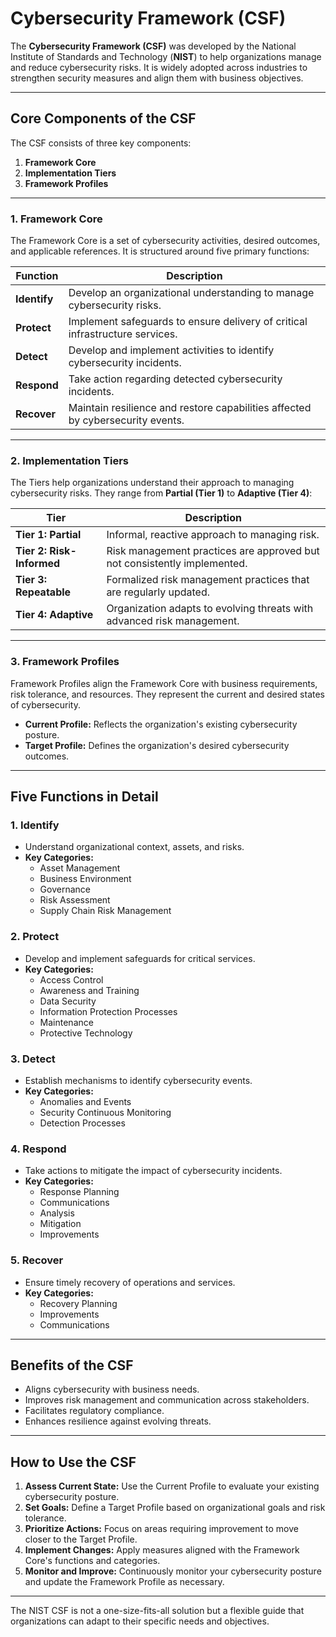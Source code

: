 # **Cybersecurity Framework (CSF)**

The **Cybersecurity Framework (CSF)** was developed by the National Institute of Standards and Technology (**NIST**) to help organizations manage and reduce cybersecurity risks. It is widely adopted across industries to strengthen security measures and align them with business objectives.

---

## **Core Components of the CSF**
The CSF consists of three key components:

1. **Framework Core**  
2. **Implementation Tiers**  
3. **Framework Profiles**

---

### **1. Framework Core**
The Framework Core is a set of cybersecurity activities, desired outcomes, and applicable references. It is structured around five primary functions:

| **Function**  | **Description**                                                                 |
|---------------|---------------------------------------------------------------------------------|
| **Identify**  | Develop an organizational understanding to manage cybersecurity risks.          |
| **Protect**   | Implement safeguards to ensure delivery of critical infrastructure services.    |
| **Detect**    | Develop and implement activities to identify cybersecurity incidents.           |
| **Respond**   | Take action regarding detected cybersecurity incidents.                         |
| **Recover**   | Maintain resilience and restore capabilities affected by cybersecurity events.  |

---

### **2. Implementation Tiers**
The Tiers help organizations understand their approach to managing cybersecurity risks. They range from **Partial (Tier 1)** to **Adaptive (Tier 4)**:

| **Tier**       | **Description**                                                                 |
|----------------|---------------------------------------------------------------------------------|
| **Tier 1: Partial**  | Informal, reactive approach to managing risk.                             |
| **Tier 2: Risk-Informed** | Risk management practices are approved but not consistently implemented. |
| **Tier 3: Repeatable** | Formalized risk management practices that are regularly updated.         |
| **Tier 4: Adaptive**   | Organization adapts to evolving threats with advanced risk management.   |

---

### **3. Framework Profiles**
Framework Profiles align the Framework Core with business requirements, risk tolerance, and resources. They represent the current and desired states of cybersecurity.  
- **Current Profile:** Reflects the organization's existing cybersecurity posture.  
- **Target Profile:** Defines the organization's desired cybersecurity outcomes.

---

## **Five Functions in Detail**

### **1. Identify**
- Understand organizational context, assets, and risks.
- **Key Categories:**
  - Asset Management
  - Business Environment
  - Governance
  - Risk Assessment
  - Supply Chain Risk Management

### **2. Protect**
- Develop and implement safeguards for critical services.
- **Key Categories:**
  - Access Control
  - Awareness and Training
  - Data Security
  - Information Protection Processes
  - Maintenance
  - Protective Technology

### **3. Detect**
- Establish mechanisms to identify cybersecurity events.
- **Key Categories:**
  - Anomalies and Events
  - Security Continuous Monitoring
  - Detection Processes

### **4. Respond**
- Take actions to mitigate the impact of cybersecurity incidents.
- **Key Categories:**
  - Response Planning
  - Communications
  - Analysis
  - Mitigation
  - Improvements

### **5. Recover**
- Ensure timely recovery of operations and services.
- **Key Categories:**
  - Recovery Planning
  - Improvements
  - Communications

---

## **Benefits of the CSF**
- Aligns cybersecurity with business needs.
- Improves risk management and communication across stakeholders.
- Facilitates regulatory compliance.
- Enhances resilience against evolving threats.

---

## **How to Use the CSF**
1. **Assess Current State:** Use the Current Profile to evaluate your existing cybersecurity posture.  
2. **Set Goals:** Define a Target Profile based on organizational goals and risk tolerance.  
3. **Prioritize Actions:** Focus on areas requiring improvement to move closer to the Target Profile.  
4. **Implement Changes:** Apply measures aligned with the Framework Core's functions and categories.  
5. **Monitor and Improve:** Continuously monitor your cybersecurity posture and update the Framework Profile as necessary.

---

The NIST CSF is not a one-size-fits-all solution but a flexible guide that organizations can adapt to their specific needs and objectives.
